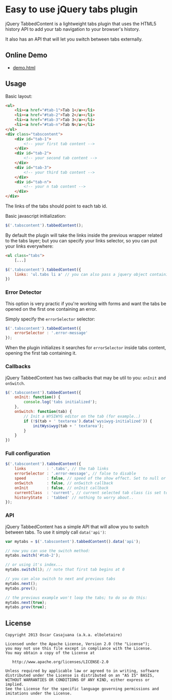 # Easy to use jQuery tabs plugin
jQuery TabbedContent is a lightweight tabs plugin that uses the HTML5 history API to add your tab navigation to your browser's history.

It also has an API that will let you switch between tabs externally.

## Online Demo

* [demo.html](http://www.racotecnic.com/tutorials/tabbedcontent/demo.html)

## Usage

Basic layout:

```html
<ul>
	<li><a href="#tab-1">Tab 1</a></li>
	<li><a href="#tab-2">Tab 2</a></li>
	<li><a href="#tab-3">Tab 3</a></li>
	<li><a href="#tab-n">Tab N</a></li>
</ul>
<div class="tabscontent">
	<div id="tab-1">
		<!-- your first tab content -->
	</div>
	<div id="tab-2">
		<!-- your second tab content -->
	</div>
	<div id="tab-3">
		<!-- your third tab content -->
	</div>
	<div id="tab-n">
		<!-- your n tab content -->
	</div>
</div>
```

The links of the tabs should point to each tab id.

Basic javascript initialization:

```javascript
$('.tabscontent').tabbedContent();
```

By default the plugin will take the links inside the previous wrapper related to the tabs layer; but you can specify your links selector, so you can put your links everywhere:

```html
<ul class="tabs">
	[...]
```

```javascript
$('.tabscontent').tabbedContent({
	links: 'ul.tabs li a' // you can also pass a jquery object containing the links
})
```

### Error Detector
This option is very practic if you're working with forms and want the tabs be opened on the first one containing an error.

Simply specify the `errorSelector` selector:

```javascript
$('.tabscontent').tabbedContent({
	errorSelector : '.error-message'
});
```

When the plugin initializes it searches for `errorSelector` inside tabs content, opening the first tab containing it.

### Callbacks
jQuery TabbedContent has two callbacks that may be util to you: `onInit` and `onSwitch`.

```javascript
$('.tabscontent').tabbedContent({
	onInit: function() {
		console.log('tabs initialized');
	},
	onSwitch: function(tab) {
		// Init a WYSIWYG editor on the tab (for example..)
		if (!$(tab + ' textarea').data('wysiwyg-initialized')) {
			initWysiwyg(tab + ' textarea');
		}
	}
})
``` 

### Full configuration

```javascript
$('.tabscontent').tabbedContent({
	links 		  : '.tabs', // the tab links
	errorSelector : '.error-message', // false to disable
	speed		  : false, // speed of the show effect. Set to null or false to disable
	onSwitch	  : false, // onSwitch callback
	onInit		  : false, // onInit callback
	currentClass  : 'current', // current selected tab class (is set to the <a> element)
	historyState  : 'tabbed' // nothing to worry about..
});
```

### API
jQuery TabbedContent has a simple API that will allow you to switch between tabs. To use it simply call `data('api')`:

```javascript
var mytabs = $('.tabscontent').tabbedContent().data('api');

// now you can use the switch method:
mytabs.switch('#tab-2');

// or using it's index...
mytabs.switch(1); // note that first tab begins at 0

// you can also switch to next and previous tabs
mytabs.next();
mytabs.prev();

// the previous example won't loop the tabs; to do so do this:
mytabs.next(true);
mytabs.prev(true);
```

## License

	Copyright 2013 Òscar Casajuana (a.k.a. elboletaire)

	Licensed under the Apache License, Version 2.0 (the "License");
	you may not use this file except in compliance with the License.
	You may obtain a copy of the License at

	   http://www.apache.org/licenses/LICENSE-2.0

	Unless required by applicable law or agreed to in writing, software
	distributed under the License is distributed on an "AS IS" BASIS,
	WITHOUT WARRANTIES OR CONDITIONS OF ANY KIND, either express or implied.
	See the License for the specific language governing permissions and
	imitations under the License. 
